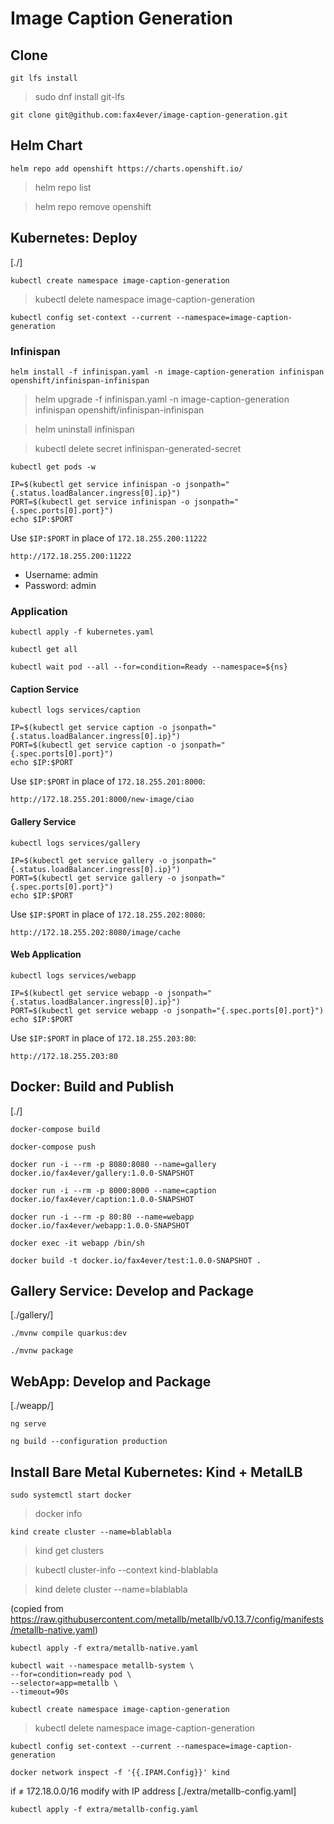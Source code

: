 # Image Caption Generation

## Clone

``` shell
git lfs install
```

> sudo dnf install git-lfs

``` shell
git clone git@github.com:fax4ever/image-caption-generation.git
```

## Helm Chart

```
helm repo add openshift https://charts.openshift.io/
```

> helm repo list

> helm repo remove openshift

## Kubernetes: Deploy

[./]

``` shell
kubectl create namespace image-caption-generation
```
> kubectl delete namespace image-caption-generation

``` shell
kubectl config set-context --current --namespace=image-caption-generation
```

### Infinispan

``` shell
helm install -f infinispan.yaml -n image-caption-generation infinispan openshift/infinispan-infinispan
```

> helm upgrade -f infinispan.yaml -n image-caption-generation infinispan openshift/infinispan-infinispan
 
> helm uninstall infinispan
 
> kubectl delete secret infinispan-generated-secret

``` shell
kubectl get pods -w
```

``` shell
IP=$(kubectl get service infinispan -o jsonpath="{.status.loadBalancer.ingress[0].ip}")
PORT=$(kubectl get service infinispan -o jsonpath="{.spec.ports[0].port}")
echo $IP:$PORT
```

Use `$IP:$PORT` in place of `172.18.255.200:11222`
``` shell
http://172.18.255.200:11222
```
* Username: admin
* Password: admin

### Application

``` shell
kubectl apply -f kubernetes.yaml
```

``` shell
kubectl get all
```

``` shell
kubectl wait pod --all --for=condition=Ready --namespace=${ns}
```

#### Caption Service

``` shell
kubectl logs services/caption 
```

``` shell
IP=$(kubectl get service caption -o jsonpath="{.status.loadBalancer.ingress[0].ip}")
PORT=$(kubectl get service caption -o jsonpath="{.spec.ports[0].port}")
echo $IP:$PORT
```

Use `$IP:$PORT` in place of `172.18.255.201:8000`:
``` web
http://172.18.255.201:8000/new-image/ciao
```

#### Gallery Service

``` shell
kubectl logs services/gallery 
```

``` shell
IP=$(kubectl get service gallery -o jsonpath="{.status.loadBalancer.ingress[0].ip}")
PORT=$(kubectl get service gallery -o jsonpath="{.spec.ports[0].port}")
echo $IP:$PORT
```

Use `$IP:$PORT` in place of `172.18.255.202:8080`:
``` web
http://172.18.255.202:8080/image/cache
```

#### Web Application

``` shell
kubectl logs services/webapp 
```

``` shell
IP=$(kubectl get service webapp -o jsonpath="{.status.loadBalancer.ingress[0].ip}")
PORT=$(kubectl get service webapp -o jsonpath="{.spec.ports[0].port}")
echo $IP:$PORT
```

Use `$IP:$PORT` in place of `172.18.255.203:80`:
``` web
http://172.18.255.203:80
```

## Docker: Build and Publish

[./]

``` shell
docker-compose build
```

``` shell
docker-compose push
```

``` shell
docker run -i --rm -p 8080:8080 --name=gallery docker.io/fax4ever/gallery:1.0.0-SNAPSHOT
```

``` shell
docker run -i --rm -p 8000:8000 --name=caption docker.io/fax4ever/caption:1.0.0-SNAPSHOT
```

``` shell
docker run -i --rm -p 80:80 --name=webapp docker.io/fax4ever/webapp:1.0.0-SNAPSHOT
```

``` shell
docker exec -it webapp /bin/sh
```

``` shell
docker build -t docker.io/fax4ever/test:1.0.0-SNAPSHOT .
```

## Gallery Service: Develop and Package

[./gallery/]

``` shell
./mvnw compile quarkus:dev
```

``` shell
./mvnw package
```

## WebApp: Develop and Package

[./weapp/]

``` shell
ng serve
```

``` shell
ng build --configuration production
```

## Install Bare Metal Kubernetes: Kind + MetalLB

``` shell
sudo systemctl start docker
```

> docker info

``` shell
kind create cluster --name=blablabla
```

> kind get clusters

> kubectl cluster-info --context kind-blablabla

> kind delete cluster --name=blablabla

(copied from https://raw.githubusercontent.com/metallb/metallb/v0.13.7/config/manifests/metallb-native.yaml)
``` shell
kubectl apply -f extra/metallb-native.yaml
```

``` shell
kubectl wait --namespace metallb-system \
--for=condition=ready pod \
--selector=app=metallb \
--timeout=90s
```

``` shell
kubectl create namespace image-caption-generation
```
> kubectl delete namespace image-caption-generation

``` shell
kubectl config set-context --current --namespace=image-caption-generation
```

``` shell
docker network inspect -f '{{.IPAM.Config}}' kind
```

if ≠ 172.18.0.0/16
  modify with IP address [./extra/metallb-config.yaml]
```
kubectl apply -f extra/metallb-config.yaml
```
